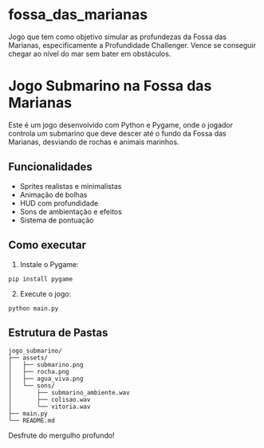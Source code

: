 # fossa_das_marianas
Jogo que tem como objetivo simular as profundezas da Fossa das Marianas, especificamente a Profundidade Challenger. Vence se conseguir chegar ao nível do mar sem bater em obstáculos.


# Jogo Submarino na Fossa das Marianas

Este é um jogo desenvolvido com Python e Pygame, onde o jogador controla um submarino que deve descer até o fundo da Fossa das Marianas, desviando de rochas e animais marinhos.

## Funcionalidades

- Sprites realistas e minimalistas
- Animação de bolhas
- HUD com profundidade
- Sons de ambientação e efeitos
- Sistema de pontuação

## Como executar

1. Instale o Pygame:
```
pip install pygame
```

2. Execute o jogo:
```
python main.py
```

## Estrutura de Pastas

```
jogo_submarino/
├── assets/
│   ├── submarino.png
│   ├── rocha.png
│   ├── agua_viva.png
│   └── sons/
│       ├── submarino_ambiente.wav
│       ├── colisao.wav
│       └── vitoria.wav
├── main.py
└── README.md
```

Desfrute do mergulho profundo!
